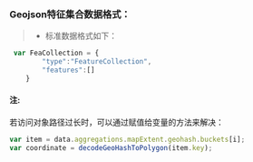 ### Geojson特征集合数据格式：

> * 标准数据格式如下：
```javascript
 var FeaCollection = {
        "type":"FeatureCollection",
        "features":[]
    }
```

#### 注:
若访问对象路径过长时，可以通过赋值给变量的方法来解决：
```javascript
var item = data.aggregations.mapExtent.geohash.buckets[i];
var coordinate = decodeGeoHashToPolygon(item.key);
```

